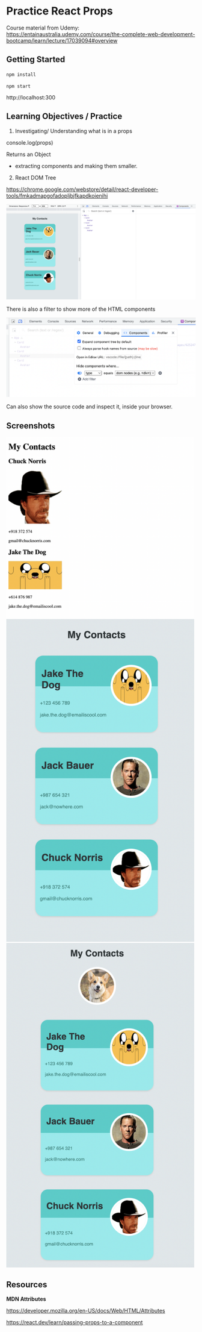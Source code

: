 # Practice React Props

Course material from Udemy: https://entainaustralia.udemy.com/course/the-complete-web-development-bootcamp/learn/lecture/17039094#overview

## Getting Started

`npm install`

`npm start`

http://localhost:300

## Learning Objectives / Practice

1. Investigating/ Understanding what is in a props

console.log(props)

Returns an Object

- extracting components and making them smaller.

2. React DOM Tree

https://chrome.google.com/webstore/detail/react-developer-tools/fmkadmapgofadopljbjfkapdkoienihi

<img src="./images/reactDevTools.png" />

There is also a filter to show more of the HTML components

<img src="./images/devToolFilter.png" />

Can also show the source code and inspect it, inside your browser.

## Screenshots

<img src="images/progress1.png" width=500 />

<img src="images/progress2.png" width=500 />

<img src="images/progress3.png" width=500 />

## Resources

**MDN Attributes**

https://developer.mozilla.org/en-US/docs/Web/HTML/Attributes

https://react.dev/learn/passing-props-to-a-component

